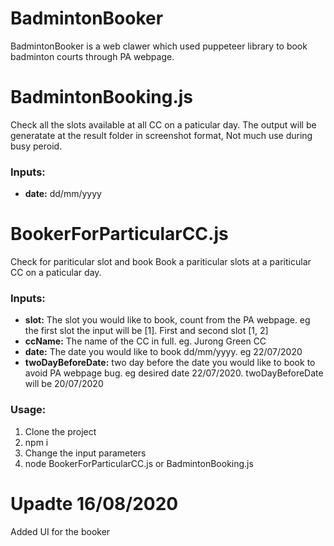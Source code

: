 # BadmintonBooker
BadmintonBooker is a web clawer which used puppeteer library to book badminton courts through PA webpage. 

# BadmintonBooking.js
Check all the slots available at all CC on a paticular day. The output will be generatate at the result folder in screenshot format, Not much use during busy peroid. 
### Inputs: 
* **date:** dd/mm/yyyy

# BookerForParticularCC.js
Check for pariticular slot and book
Book a pariticular slots at a pariticular CC on a paticular day. 
### Inputs: 
* **slot:** The slot you would like to book, count from the PA webpage. eg the first slot the input will be [1]. First and second slot [1, 2]
* **ccName:** The name of the CC in full. eg. Jurong Green CC
* **date:** The date you would like to book dd/mm/yyyy. eg 22/07/2020
* **twoDayBeforeDate:** two day before the date you would like to book to avoid PA webpage bug. eg desired date 22/07/2020. twoDayBeforeDate will be 20/07/2020

### Usage:
1. Clone the project 
2. npm i 
3. Change the input parameters
4. node BookerForParticularCC.js or BadmintonBooking.js

# Upadte 16/08/2020
Added UI for the booker
